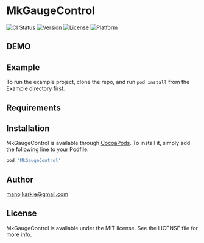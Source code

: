# MkGaugeControl

[![CI Status](https://img.shields.io/travis/manojkarkie@gmail.com/MkGaugeControl.svg?style=flat)](https://travis-ci.org/manojkarkie@gmail.com/MkGaugeControl)
[![Version](https://img.shields.io/cocoapods/v/MkGaugeControl.svg?style=flat)](https://cocoapods.org/pods/MkGaugeControl)
[![License](https://img.shields.io/cocoapods/l/MkGaugeControl.svg?style=flat)](https://cocoapods.org/pods/MkGaugeControl)
[![Platform](https://img.shields.io/cocoapods/p/MkGaugeControl.svg?style=flat)](https://cocoapods.org/pods/MkGaugeControl)

## DEMO



## Example

To run the example project, clone the repo, and run `pod install` from the Example directory first.

## Requirements

## Installation

MkGaugeControl is available through [CocoaPods](https://cocoapods.org). To install
it, simply add the following line to your Podfile:

```ruby
pod 'MkGaugeControl'
```

## Author

manojkarkie@gmail.com

## License

MkGaugeControl is available under the MIT license. See the LICENSE file for more info.
